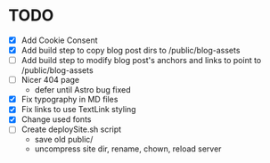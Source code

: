 # TODO

- [x] Add Cookie Consent
- [x] Add build step to copy blog post dirs to /public/blog-assets
- [ ] Add build step to modify blog post's anchors and links to point to /public/blog-assets
- [ ] Nicer 404 page
  - defer until Astro bug fixed
- [x] Fix typography in MD files
- [x] Fix links to use TextLink styling
- [x] Change used fonts
- [ ] Create deploySite.sh script
  - save old public/
  - uncompress site dir, rename, chown, reload server